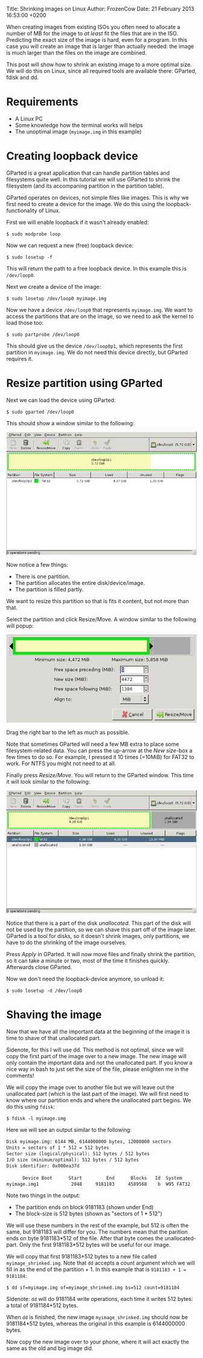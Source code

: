 Title: Shrinking images on Linux
Author: FrozenCow
Date: 21 February 2013 16:53:00 +0200

When creating images from existing ISOs you often need to allocate a number of MB for the image to *at least* fit the files that are in the ISO. Predicting the exact size of the image is hard, even for a program. In this case you will create an image that is larger than actually needed: the image is much larger than the files on the image are combined.

This post will show how to shrink an existing image to a more optimal size. We will do this on Linux, since all required tools are available there: GParted, fdisk and dd.

# Requirements

* A Linux PC
* Some knowledge how the terminal works will helps
* The unoptimal image (`myimage.img` in this example)

# Creating loopback device

GParted is a great application that can handle partition tables and filesystems quite well. In this tutorial we will use GParted to shrink the filesystem (and its accompaning partition in the partition table).

GParted operates on devices, not simple files like images. This is why we first need to create a device for the image. We do this using the loopback-functionality of Linux.

First we will enable loopback if it wasn't already enabled:

    $ sudo modprobe loop

Now we can request a new (free) loopback device:

    $ sudo losetup -f

This will return the path to a free loopback device. In this example this is `/dev/loop0`.

Next we create a device of the image:

    $ sudo losetup /dev/loop0 myimage.img

Now we have a device `/dev/loop0` that represents `myimage.img`. We want to access the partitions that are on the image, so we need to ask the kernel to load those too:

    $ sudo partprobe /dev/loop0

This should give us the device `/dev/loop0p1`, which represents the first partition in `myimage.img`. We do not need this device directly, but GParted requires it.

# Resize partition using GParted

Next we can load the device using GParted:

    $ sudo gparted /dev/loop0

This should show a window similar to the following:

<img src="shrinking-images-on-linux/gparted-01.png" class="box" />

Now notice a few things:

* There is one partition.
* The partition allocates the entire disk/device/image.
* The partition is filled partly.

We want to resize this partition so that is fits it content, but not more than that.

Select the partition and click Resize/Move. A window similar to the following will popup:

<img src="shrinking-images-on-linux/gparted-02.png" class="box" />

Drag the right bar to the left as much as possible.

Note that sometimes GParted will need a few MB extra to place some filesystem-related data. You can press the up-arrow at the *New size*-box a few times to do so. For example, I pressed it 10 times (=10MiB) for FAT32 to work. For NTFS you might not need to at all.

Finally press *Resize/Move*. You will return to the GParted window. This time it will look similar to the following:

<img src="shrinking-images-on-linux/gparted-03.png" class="box" />

Notice that there is a part of the disk *unallocated*. This part of the disk will not be used by the partition, so we can shave this part off of the image later. GParted is a tool for disks, so it doesn't shrink images, only partitions, we have to do the shrinking of the image ourselves.

Press *Apply* in GParted. It will now move files and finally shrink the partition, so it can take a minute or two, most of the time it finishes quickly. Afterwards close GParted.

Now we don't need the loopback-device anymore, so unload it:

    $ sudo losetup -d /dev/loop0

# Shaving the image

Now that we have all the important data at the beginning of the image it is time to shave of that unallocated part.

Sidenote, for this I will use dd. This method is not optimal, since we will copy the first part of the image over to a new image. The new image will only contain the important data and not the unallocated part. If you know a nice way in bash to just set the size of the file, please enlighten me in the comments!

We will copy the image over to another file but we will leave out the unallocated part (which is the last part of the image). We will first need to know where our partition ends and where the unallocated part begins. We do this using `fdisk`:

    $ fdisk -l myimage.img

Here we will see an output similar to the following:

    Disk myimage.img: 6144 MB, 6144000000 bytes, 12000000 sectors
    Units = sectors of 1 * 512 = 512 bytes
    Sector size (logical/physical): 512 bytes / 512 bytes
    I/O size (minimum/optimal): 512 bytes / 512 bytes
    Disk identifier: 0x000ea37d

          Device Boot      Start         End      Blocks   Id  System
    myimage.img1            2048     9181183     4589568    b  W95 FAT32

Note two things in the output:

* The partition ends on block 9181183 (shown under End)
* The block-size is 512 bytes (shown as "sectors of 1 * 512")

We will use these numbers in the rest of the example, but 512 is often the same, but 9181183 will differ for you. The numbers mean that the parition ends on byte 9181183\*512 of the file. After that byte comes the unallocated-part. Only the first 9181183\*512 bytes will be useful for our image.

We will copy that first 9181183*512 bytes to a new file called `myimage_shrinked.img`. Note that `dd` accepts a count argument which we will fill in as the end of the partition + 1. In this example that is `9181183 + 1 = 9181184`:

    $ dd if=myimage.img of=myimage_shrinked.img bs=512 count=9181184

Sidenote: `dd` will do 9181184 write operations, each time it writes 512 bytes: a total of 9181184\*512 bytes.

When `dd` is finished, the new image `myimage_shrinked.img` should now be 9181184*512 bytes, whereas the original in this example is 6144000000 bytes.

Now copy the new image over to your phone, where it will act exactly the same as the old and big image did.